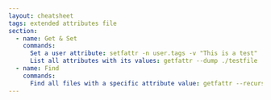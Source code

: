 ```yaml
---
layout: cheatsheet
tags: extended attributes file
section:
  - name: Get & Set
    commands:
      Set a user attribute: setfattr -n user.tags -v "This is a test" ./testfile
      List all attributes with its values: getfattr --dump ./testfile
  - name: Find
    commands:
      Find all files with a specific attribute value: getfattr --recursive --dump . | grep -B 2 "This is a test"
---
```

